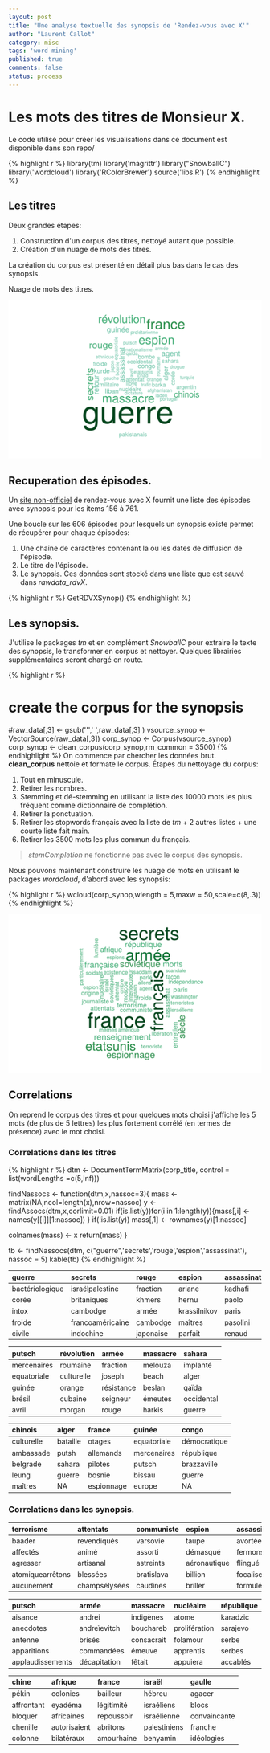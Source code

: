 ```yaml
---
layout: post
title: "Une analyse textuelle des synopsis de 'Rendez-vous avec X'"
author: "Laurent Callot"
category: misc
tags: 'word mining'
published: true
comments: false
status: process
---
```






# Les mots des titres de Monsieur X.



Le code utilisé pour créer les visualisations dans ce document est disponible dans son repo/



{% highlight r %}
library(tm)
library('magrittr')
library("SnowballC")
library('wordcloud')
library('RColorBrewer')
source('libs.R')
{% endhighlight %}


## Les titres


Deux grandes étapes:

1. Construction d'un corpus des titres, nettoyé autant que possible. 
2. Création d'un nuage de mots des titres. 

La création du corpus est présenté en détail plus bas dans le cas des synopsis.  



Nuage de mots des titres.

<img src="/figs/2015-06-09-rdvx/title_cloud-1.png" title="center" alt="center" width="\textwidth" />



## Recuperation des épisodes.

Un [site non-officiel](http://rendezvousavecmrx.free.fr) de rendez-vous avec X fournit une liste des épisodes avec synopsis pour les items 156 à 761. 

Une boucle sur les 606 épisodes pour lesquels un synopsis existe permet de récupérer pour chaque épisodes:

1. Une chaîne de caractères contenant la ou les dates de diffusion de l'épisode. 
2. Le titre de l'épisode. 
3. Le synopsis.
Ces données sont stocké dans une liste que est sauvé dans *rawdata_rdvX*.

{% highlight r %}
GetRDVXSynop()
{% endhighlight %}

## Les synopsis.

J'utilise le packages *tm* et en complément *SnowballC* pour extraire le texte des synopsis, le transformer en corpus et nettoyer. Quelques librairies supplémentaires seront chargé en route. 


{% highlight r %}
# create the corpus for the synopsis
#raw_data[,3] <- gsub('\'',' ',raw_data[,3] )
vsource_synop <- VectorSource(raw_data[,3])
corp_synop <- Corpus(vsource_synop)
corp_synop <- clean_corpus(corp_synop,rm_common = 3500)
{% endhighlight %}
On commence par chercher les données brut. **clean_corpus** nettoie et formate le corpus. Étapes du nettoyage du corpus:

1. Tout en minuscule.
2. Retirer les nombres.
3. Stemming et dé-stemming en utilisant la liste des 10000 mots les plus fréquent comme dictionnaire de complétion. 
3. Retirer la ponctuation.
4. Retirer les stopwords français avec la liste de _tm_ + 2 autres listes + une courte liste fait main.
5. Retirer les 3500 mots les plus commun du français. 


> _stemCompletion_ ne fonctionne pas avec le corpus des synopsis.   

Nous pouvons maintenant construire les nuage de mots en utilisant le packages *wordcloud*, d'abord avec les synopsis: 

{% highlight r %}
wcloud(corp_synop,wlength = 5,maxw = 50,scale=c(8,.3))
{% endhighlight %}

<img src="/figs/2015-06-09-rdvx/synop_cloud-1.png" title="center" alt="center" width="\textwidth" />


## Correlations 

On reprend le corpus des titres et pour quelques mots choisi j'affiche les 5 mots (de plus de 5 lettres) les plus fortement corrélé (en termes de présence) avec le mot choisi.

### Correlations dans les titres

{% highlight r %}
dtm <- DocumentTermMatrix(corp_title, control = list(wordLengths =c(5,Inf)))

findNassocs <- function(dtm,x,nassoc=3){
  mass <- matrix(NA,ncol=length(x),nrow=nassoc)
  y <- findAssocs(dtm,x,corlimit=0.01)
  if(is.list(y))for(i in 1:length(y)){mass[,i] <- names(y[[i]][1:nassoc]) }
  if(!is.list(y)) mass[,1] <- rownames(y)[1:nassoc]
    
  colnames(mass) <- x
  return(mass)
}

tb <- findNassocs(dtm, c("guerre",'secrets','rouge','espion','assassinat'), nassoc = 5)
kable(tb)
{% endhighlight %}



|guerre          |secrets          |rouge     |espion       |assassinat |
|:---------------|:----------------|:---------|:------------|:----------|
|bactériologique |israëlpalestine  |fraction  |ariane       |kadhafi    |
|corée           |britaniques      |khmers    |hernu        |paolo      |
|intox           |cambodge         |armée     |krassilnikov |paris      |
|froide          |francoaméricaine |cambodge  |maîtres      |pasolini   |
|civile          |indochine        |japonaise |parfait      |renaud     |



|putsch      |révolution |armée      |massacre |sahara     |
|:-----------|:----------|:----------|:--------|:----------|
|mercenaires |roumaine   |fraction   |melouza  |implanté   |
|equatoriale |culturelle |joseph     |beach    |alger      |
|guinée      |orange     |résistance |beslan   |qaïda      |
|brésil      |cubaine    |seigneur   |émeutes  |occidental |
|avril       |morgan     |rouge      |harkis   |guerre     |



|chinois    |alger    |france     |guinée      |congo        |
|:----------|:--------|:----------|:-----------|:------------|
|culturelle |bataille |otages     |equatoriale |démocratique |
|ambassade  |putsh    |allemands  |mercenaires |république   |
|belgrade   |sahara   |pilotes    |putsch      |brazzaville  |
|leung      |guerre   |bosnie     |bissau      |guerre       |
|maîtres    |NA       |espionnage |europe      |NA           |


### Correlations dans les synopsis.

|terrorisme       |attentats     |communiste |espion       |assassinat |
|:----------------|:-------------|:----------|:------------|:----------|
|baader           |revendiqués   |varsovie   |taupe        |avortée    |
|affectés         |animé         |assorti    |démasqué     |fermons    |
|agresser         |artisanal     |astreints  |aéronautique |flingué    |
|atomiquearrêtons |blessées      |bratislava |billion      |focaliser  |
|aucunement       |champsélysées |caudines   |briller      |formulé    |



|putsch           |armée        |massacre   |nucléaire     |république |
|:----------------|:------------|:----------|:-------------|:----------|
|aisance          |andrei       |indigènes  |atome         |karadzic   |
|anecdotes        |andreïevitch |bouchareb  |prolifération |sarajevo   |
|antenne          |brisés       |consacrait |folamour      |serbe      |
|apparitions      |commandées   |émeuve     |apprentis     |serbes     |
|applaudissements |décapitation |fêtait     |appuiera      |accablés   |



|chine      |afrique      |france     |israël       |gaulle       |
|:----------|:------------|:----------|:------------|:------------|
|pékin      |colonies     |bailleur   |hébreu       |agacer       |
|affrontant |eyadéma      |légitimité |israéliens   |blocs        |
|bloquer    |africaines   |repoussoir |israélienne  |convaincante |
|chenille   |autorisaient |abritons   |palestiniens |franche      |
|colonne    |bilatéraux   |amourhaine |benyamin     |idéologies   |
